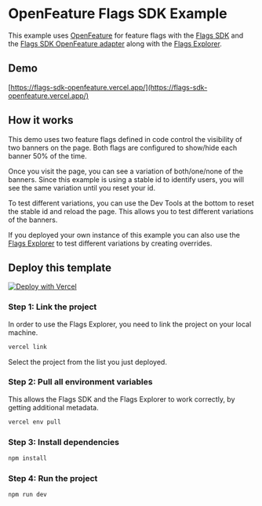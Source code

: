 # OpenFeature Flags SDK Example

This example uses [OpenFeature](https://openfeature.dev/) for feature flags with the [Flags SDK](https://flags-sdk.dev) and the [Flags SDK OpenFeature adapter](https://flags-sdk.dev/docs/api-reference/adapters/openfeature) along with the [Flags Explorer](https://vercel.com/docs/workflow-collaboration/feature-flags/using-vercel-toolbar).

## Demo

[https://flags-sdk-openfeature.vercel.app/](https://flags-sdk-openfeature.vercel.app/)

## How it works

This demo uses two feature flags defined in code control the visibility of two banners on the page.
Both flags are configured to show/hide each banner 50% of the time.

Once you visit the page, you can see a variation of both/one/none of the banners.
Since this example is using a stable id to identify users, you will see the same variation until you reset your id.

To test different variations, you can use the Dev Tools at the bottom to reset the stable id and reload the page.
This allows you to test different variations of the banners.

If you deployed your own instance of this example you can also use the [Flags Explorer](https://vercel.com/docs/workflow-collaboration/feature-flags/using-vercel-toolbar) to test different variations by creating overrides.

## Deploy this template

[![Deploy with Vercel](https://vercel.com/button)](https://vercel.com/new/clone?repository-url=https%3A%2F%2Fgithub.com%2Fvercel%2Fexamples%2Ftree%2Fmain%2Fflags-sdk%2Fopenfeature&env=FLAGS_SECRET&envDescription=The+FLAGS_SECRET+will+be+used+by+the+Flags+Explorer+to+securely+overwrite+feature+flags.+Must+be+32+random+bytes%2C+base64-encoded.+Use+the+generated+value+or+set+your+own.&envLink=https%3A%2F%2Fvercel.com%2Fdocs%2Fworkflow-collaboration%2Ffeature-flags%2Fsupporting-feature-flags%23flags_secret-environment-variable&project-name=openfeature-flags-sdk-example&repository-name=openfeature-flags-sdk-example)

### Step 1: Link the project

In order to use the Flags Explorer, you need to link the project on your local machine.

```bash
vercel link
```

Select the project from the list you just deployed.

### Step 2: Pull all environment variables

This allows the Flags SDK and the Flags Explorer to work correctly, by getting additional metadata.

```bash
vercel env pull
```

### Step 3: Install dependencies

```bash
npm install
```

### Step 4: Run the project

```bash
npm run dev
```
